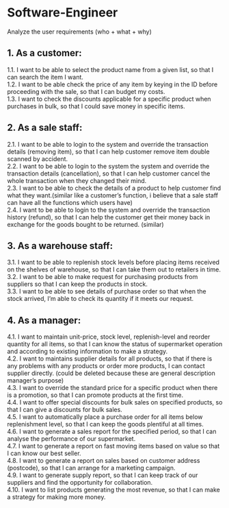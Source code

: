 # Software-Engineer

Analyze the user requirements
(who + what + why)
## 1.	As a customer:
1.1.	I want to be able to select the product name from a given list, so that I can search the item I want.  
1.2.	I want to be able check the price of any item by keying in the ID before proceeding with the sale, so that I can budget my costs.  
1.3.	I want to check the discounts applicable for a specific product when purchases in bulk, so that I could save money in specific items.  

## 2.	As a sale staff:
2.1.	I want to be able to login to the system and override the transaction details (removing item), so that I can help customer remove item double scanned by accident.  
2.2.	I want to be able to login to the system the system and override the transaction details (cancellation), so that I can help customer cancel the whole transaction when they changed their mind.   
2.3.	I want to be able to check the details of a product to help customer find what they want.(similar like a customer’s function, i believe that a sale staff can have all the functions which users have)   
2.4.	I want to be able to login to the system and override the transaction history (refund), so that I can help the customer get their money back in exchange for the goods bought to be returned. (similar)

## 3.	As a warehouse staff:
3.1.	I want to be able to replenish stock levels before placing items received on the shelves of warehouse, so that I can take them out to retailers in time.   
3.2.	I want to be able to make request for purchasing products from suppliers so that I can keep the products in stock.   
3.3.	I want to be able to see details of purchase order so that when the stock arrived, I’m able to check its quantity if it meets our request. 

## 4.	As a manager:
4.1.	I want to maintain unit-price, stock level, replenish-level and reorder quantity for all items, so that I can know the status of supermarket operation and according to existing information to make a strategy.  
4.2.	I want to maintains supplier details for all products, so that if there is any problems with any products or order more products, I can contact supplier directly. (could be deleted because these are general description manager’s purpose)  
4.3.	I want to override the standard price for a specific product when there is a promotion, so that I can promote products at the first time.  
4.4.	I want to offer special discounts for bulk sales on specified products, so that I can give a discounts for bulk sales.  
4.5.	I want to automatically place a purchase order for all items below replenishment level, so that I can keep the goods plentiful at all times.  
4.6.	I want to generate a sales report for the specified period, so that I can analyse the performance of our supermarket.  
4.7.	I want to generate a report on fast moving items based on value so that I can know our best seller.  
4.8.	I want to generate a report on sales based on customer address (postcode), so that I can arrange for a marketing campaign.  
4.9.	I want to generate supply report, so that I can keep track of our suppliers and find the opportunity for collaboration.   
4.10.	I want to list products generating the most revenue, so that I can make a strategy for making more money.  


